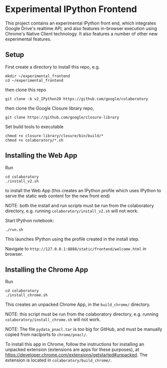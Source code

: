 # Experimental IPython Frontend
This project contains an experimental IPython front end, which
integrates Google Drive's realtime API, and also features in-browser
execution using Chrome's Native Client technology.  It also features
a number of other new experimental features.

## Setup
First create a directory to install this repo, e.g.
```
mkdir ~/experimental_frontend
cd ~/experimental_frontend
```

then clone this repo
```
git clone -b v2_IPython20 https://github.com/google/colaboratory
```

then clone the Google Closure library repo,
```
git clone https://github.com/google/closure-library
```
 
Set build tools to executable
```
chmod +x closure-library/closure/bin/build/*
chmod +x colaboratory/*.sh
```

## Installing the Web App
Run
```
cd colaboratory
./install_v2.sh
```
to install the Web App (this creates an IPython profile which uses
IPython to serve the static web content for the new front end)

NOTE: both the install and run scripts
must be run from the colaboratory directory, e.g. running ```colaboratory/install_v2.sh```
will not work.

Start IPython notebook:
```
./run.sh
```
This launches IPython using the profile created in the install step.

Navigate to ```http://127.0.0.1:8888/static/frontend/welcome.html``` in
browser.

## Installing the Chrome App
Run
```
cd colaboratory
./install_chrome.sh
```
This creates an unpacked Chrome App, in the ```build_chrome/``` directory.

NOTE: this script must be run from the colaboratory directory, e.g. running ```colaboratory/install_chrome.sh```
will not work.

NOTE: The file ```pydata_pnacl.tar``` is too big for GitHub, and must be manually copied from
naclports to ```chrome/pnacl/```.

To install this app in Chrome, follow the instructions for installing an unpacked extension
(extensions are apps for these purposes), at https://developer.chrome.com/extensions/getstarted#unpacked.
The extension is located in ```colaboratory/build_chrome/```.
